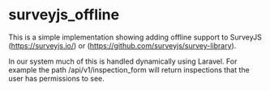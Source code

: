 # surveyjs_offline

This is a simple implementation showing adding offline support to SurveyJS (https://surveyjs.io/) or (https://github.com/surveyjs/survey-library).

In our system much of this is handled dynamically using Laravel.  For example the path /api/v1/inspection_form will return inspections that the user has permissions to see.  

